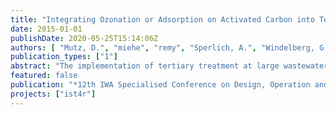 ```yaml
---
title: "Integrating Ozonation or Adsorption on Activated Carbon into Tertiary Wastewater Treatment: Environmental Impacts with Life Cycle Assessment"
date: 2015-01-01
publishDate: 2020-05-25T15:14:06Z
authors: [ "Mutz, D.", "miehe", "remy", "Sperlich, A.", "Windelberg, G." ]
publication_types: ["1"]
abstract: "The implementation of tertiary treatment at large wastewater treatment plants (WWTP) may be required in many WWTPs in Germany due to water quality targets defined in the Water Framework Directive (EU-WFD) and Bathing Water Directive (EU-BWD) of the European Union. Furthermore, potential environmental risks of organic micropollutants (OMP) from anthropogenic sources (i.a. pharmaceuticals, sweeteners) could require additional treatment steps for tertiary treatment in future. EU-WFD requires a “good ecological status” of all water bodies, which can lead to a need of enhanced phosphorus removal at large WWTP (>100’000 pe), targeting an effluent quality <100µg/L TP. Moreover, if a WWTP discharges upstream of bathing water, EU-BWD requirements have to be met. Hence implementing a disinfection step might be necessary. Different options for enhanced P-removal and disinfection have already been analyzed in their economic and environmental impacts (KWB 2013). Based on these results, both targets can be adequately met by coagulation with subsequent dual media filtration (DMF) and UV-disinfection (UV). On this basis, the present study focusses on the additional integration of a process for OMP-removal into a tertiary treatment scheme. Considered technologies for OMP-removal are oxidation by ozonation and adsorption by activated carbon (AC) either by dosing powdered activated carbon (PAC) or using filtration units with granulated activated carbon (GAC), respectively. These technologies increase the additional demand of energy and chemicals for tertiary wastewater treatment. WWTPs are already one of the major contributors of electricity demand at municipality level (UBA 2008), and further treatment steps may add up significantly in this environmental impact. In the present study, different options and process configurations for OMP-removal are integrated in a tertiary treatment with advanced P-removal and UV-disinfection, and the entire tertiary treatment train is then analysed in its environmental impacts using the methodology of Life Cycle Assessment (LCA). The goal of the LCA is to reveal the trade-off between local environmental benefits by higher effluent quality and global environmental impacts, e.g. an increasing CO2-footprint. With the methodology of LCA different tertiary treatment schemes are analysed in a holistic approach “from cradle to grave” (ISO 2006), which includes direct effects at water bodies through discharge, and indirect effects resulting from infrastructure, chemical and electricity demand by tertiary treatment and additional sludge treatment. The baseline scenario is defined as treatment of secondary effluent of an existing WWTP located in Berlin, Germany (1’500’000 pe) by DMF with coagulation and UV (Figure 1.1). Sludge from backwash of filtration units is considered in the LCA by a simplified model for sludge treatment and mono-incineration (SMIP). For integration of OMP-removal into tertiary treatment, 7 possible scenarios are compared in their environmental impacts (Figure 1.2): (1) Ozone+DMF+UV, (2) PAC-dosing+DMF+UV, (3) PAC-cycle+DMF+UV, (4) DMF+GAC-filter+UV, (5) DMF w/ GAC-layer+UV, (6) Ozone+DMF w/ GAC-layer+UV, or (7) parallel treatment by ozonation and PAC+DMF+UV, respectively. Each scenario is analysed with a low, medium, and high dosage of ozone or AC, displaying the whole range of economic feasibility and effluent quality targets (Table 1.1). The specific dosage of ozone and PAC are referred to DOC-concentration of the secondary effluent (12.8mg/l DOC). Data used for advanced P-removal and UV-disinfection are based on a previous study (Remy et al. 2014) using planning data from the WWTP operator considering process efficiency, infrastructure, energy and chemical demand. Data for OMP-removal technology are based on pilot plants and planning data from WWTP operator. For LCA, impact categories of ReCiPe Midpoint method are taken into account (Goedkopp et al. 2008), e.g. global warming potential (GWP) or freshwater eutrophication potential (FEP), and cumulative energy demand (CED) of fossil and nuclear resources (VDI 2012), and USEtox indicators (Rosenbaum et al. 2008) freshwater ecotoxicity (ETP) and human toxicity potential (HTP). Environmental benefits of tertiary treatment scenarios on the global scale can be seen in the FEP and ETP indicators. TP from secondary effluent is reduced from 320µg/l to 55µg/l TP after tertiary treatment. The global USEtox indicator ETP includes preliminary impact factors for seven measured OMPs (6 pharmaceuticals, 1 herbicide), neglecting potential toxic effects of metabolites or transformation products as limitation of the multi-fate model. Removal of OMP has a positive effect on ETP in all scenarios. However, background processes and heavy metal loads play a major role in the contribution to the global ecotoxicity indicator. On the contrary, a higher energy and chemical consumption lead to a significant increase of CED and GWP due to OMP-removal (Figure 1.3). Comparing baseline scenario (DMF+UV) with the gross GWP of a large WWTP, the CO2-footprint will increase by +11% (82g CO2-eq/m³). Ozonation increases the GWP by 23% to 37% depending on ozone dosage. Main contributors for GWP are electricity and liquid oxygen demand for ozonation. Highest effects on GWP are detected for the scenario “PAC-cycle+DMF+UV” with an additional CO2-footprint of 36% or 110%, respectively, which is mainly caused by emissions during production of AC. In summary, OMP-removal can double the GWP of an existing large WWTP in the worst case and thus contributes significantly to global environmental effects. Production of AC is a crucial parameter for scenarios using GAC or PAC. Hence, a sensitivity analysis is performed changing raw materials for AC production. AC production is modelled according to available data from Bayer et al. (2005) using 3kg of hard coal as resource for activation process and generating 1kg of virgin AC. Other possible resources for AC production can be lignite or coconut shells. Varying the type of resource reveals a high uncertainty in GWP. Considering scenario “PAC+DMF+UV” a possible reduction of -23% of net GWP using coconut shells or even an increase of net GWP by +32% using lignite is possible. Since specific discharge limits for OMP removal are not defined yet, a direct comparison between the considered scenarios is not possible, as they lead to different effluent qualities in OMP concentration. Thus, in theory a low dosage of PAC (1.0g/gDOC) may be sufficient to achieve certain effluent targets, whereas ozonation could require a high dosage (1.0g/gDOC) for the same quality, or vice versa."
featured: false
publication: "*12th IWA Specialised Conference on Design, Operation and Economics of Large Wastewater Treatment Plants*"
projects: ["ist4r"]
---
```


